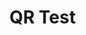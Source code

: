 <script type="text/javascript" src="jquery.min.js"></script>
<script type="text/javascript" src="qrcode.js"></script>

<script type="text/javascript">

var lastcmd = ""
var lasttimecmd = ""
var changed = false;
var ms = 0;
var lastms = 0;
var timechecked = false;
var once = true;
var even = 0;
var qrcode;

function makeQR() {	
	if(once == true)
	{
		qrcode = new QRCode(document.getElementById("qrcode").innerHTML, 
		{
			text : "GP",
			width : 400,
			height : 400,
			correctLevel : QRCode.CorrectLevel.M
		});
	}
	once = false;
}

function startTime() {	
    var today;
    var yy;
    var mm;
    var dd;
    var h;
    var m;
    var s;
	var timecodefps = 30;
    var ms;
    var f;
	var cmd = "";
	var timestr = "";
	
	today = new Date();
	
	{
		ms = today.getTime();
		changed = true;
		lastcmd = cmd;
	}
	
	{
		var frms;
		var secs = true;//document.getElementById("dtsec").checked;
		var timecode = false;
		
		yy = today.getFullYear() - 2000;
		mm = today.getMonth() + 1;
		dd = today.getDate();
		h = today.getHours();
		m = today.getMinutes();
		s = today.getSeconds();
		ms = today.getMilliseconds();
		
		
		frms = (h * 3600 + m * 60 + s) * timecodefps + Math.floor((timecodefps * ms) / 1000);
		
		yy = checkTime(yy);
		mm = checkTime(mm);
		dd = checkTime(dd);
		h = checkTime(h);
		m = checkTime(m);
		s = checkTime(s);
		ms = Math.floor(ms / 10); // hundredths
		ms = checkTime(ms);
	
		//var curr = today.getTime();
		
		cmd = cmd + "oT" + yy + mm + dd + h + m;
		timestr = "20"+yy+"/"+mm+"/"+dd+" "+h+":"+m;
		if(secs)
		{
			cmd = cmd + s;
			timestr = timestr + ":" + s;
		}

		
		if(cmd != lasttimecmd)
		{
			changed = true;
			lasttimecmd = cmd;
		}
	
		timechecked = true; 
	}
	
	var delay = 200;
	
	if(changed == true)
	{	
		makeQR();
		
		even ++;
		{
			qrcode.clear(); 
			qrcode.makeCode(cmd);
		}
		
		lastms = today.getTime();
		changed = false;
		
		delay = 10;
	}
	
	var t = setTimeout(startTime, delay);
}
function checkTime(i) {
    if (i < 10) {i = "0" + i};  // add zero in front of numbers < 10
    return i;
}



function myReloadFunction() {
    location.reload();
}
 

</script>

# QR Test

<div id="qrcode" style="margin:40px;"></div>
